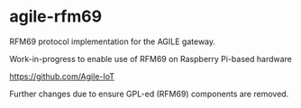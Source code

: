 # agile-rfm69
RFM69 protocol implementation for the AGILE gateway.

Work-in-progress to enable use of RFM69 on Raspberry Pi-based hardware

https://github.com/Agile-IoT

Further changes due to ensure GPL-ed (RFM69) components are removed.
